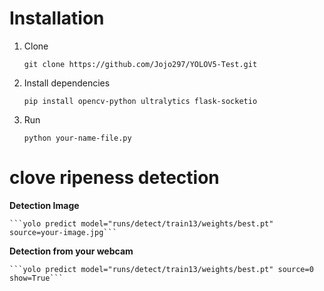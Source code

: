 # Installation

 1. Clone
 
    `git clone https://github.com/Jojo297/YOLOV5-Test.git`
    
 2. Install dependencies
	 
	 `pip install opencv-python ultralytics flask-socketio `
 
 3. Run
 
	 ```python your-name-file.py```

# clove ripeness detection

**Detection Image**

	```yolo predict model="runs/detect/train13/weights/best.pt" source=your-image.jpg```

**Detection from your webcam**

	```yolo predict model="runs/detect/train13/weights/best.pt" source=0 show=True```
